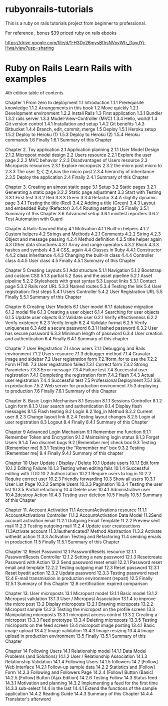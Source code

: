 # rubyonrails-tutorials
This is a ruby on rails tutorials project from beginner to professional. 

For reference , bonus $39 priced ruby on rails ebooks 

https://drive.google.com/file/d/1-H3Dy26mysBfhsNVovWfr_DaydYj-Hwa/view?usp=sharing


# Ruby on Rails Learn Rails with examples

4th edition table of contents

Chapter 1 From zero to deployment
1.1 Introduction
1.1.1 Prerequisite knowledge
1.1.2 Arrangements in this book
1.2 Move quickly
1.2.1 Development environment
1.2.2 Install Rails
1.3 First application
1.3.1 Bundler
1.3.2 rails server
1.3.3 Model-View-Controller (MVC)
1.3.4 Hello, world!
1.4 Git version control
1.4.1 Installation and setup
1.4.2 Git benefits
1.4.3 Bitbucket
1.4.4 Branch, edit, commit, merge
1.5 Deploy
1.5.1 Heroku setup
1.5.2 Deploy to Heroku (1)
1.5.3 Deploy to Heroku (2)
1.5.4 Heroku commands
1.6 Finally
1.6.1 Summary of this Chapter


Chapter 2. Toy application
2.1 Application planning
2.1.1 User Model Design
2.1.2 Micropost model design
2.2 Users resource
2.2.1 Explore the user page
2.2.2 MVC behavior
2.2.3 Disadvantages of Users resource
2.3 Microposts resources
2.3.1 Explore microposts
2.3.2 the micro post micro to
2.3.3 The user たくさんhas the micro post
2.3.4 hierarchy of inheritance
2.3.5 Deploy the application
2.4 Finally
2.4.1 Summary of this Chapter


Chapter 3. Creating an almost static page
3.1 Setup
3.2 Static pages
3.2.1 Generating a static page
3.2.2 Static page adjustment
3.3 Start with Testing
3.3.1 First test
3.3.2 Red
3.3.3 Green
3.3.4 Refactor
3.4 A slightly dynamic page
3.4.1 Testing the title (Red)
3.4.2 Adding a title (Green)
3.4.3 Layout and embedded Ruby (Refactor)
3.4.4 Routing settings
3.5 Finally
3.5.1 Summary of this Chapter
3.6 Advanced setup
3.6.1 minitest reporters
3.6.2 Test Automation with Guard


Chapter 4 Rails-flavored Ruby
4.1 Motivation
4.1.1 Built-in helpers
4.1.2 Custom helpers
4.2 Strings and Methods
4.2.1 Comments
4.2.2 String
4.2.3 Object and message passing
4.2.4 Method definition
4.2.5 title helper again
4.3 Other data structures
4.3.1 Array and range operators
4.3.2 Block
4.3.3 hashes and symbols
4.3.4 CSS, again
4.4 Classes in Ruby
4.4.1 Constructor
4.4.2 class inheritance
4.4.3 Changing the built-in class
4.4.4 Controller class
4.4.5 User class
4.5 Finally
4.5.1 Summary of this Chapter


Chapter 5 Creating Layouts
5.1 Add structure
5.1.1 Navigation
5.1.2 Bootstrap and custom CSS
5.1.3 partial
5.2 Sass and the asset pipeline
5.2.1 Asset pipeline
5.2.2 Stylesheets with great syntax
5.3 Layout links
5.3.1 Contact page
5.3.2 Rails root URL
5.3.3 Named routes
5.3.4 Testing the link
5.4 User registration: first steps
5.4.1 Users Controller
5.4.2 User Registration URL
5.5 Finally
5.5.1 Summary of this Chapter


Chapter 6 Creating User Models
6.1 User model
6.1.1 database migration
6.1.2 model file
6.1.3 Creating a user object
6.1.4 Searching for user objects
6.1.5 Update user objects
6.2 Validate user
6.2.1 Verify effectiveness
6.2.2 Verify existence
6.2.3 Verify length
6.2.4 Validate format
6.2.5 Verify uniqueness
6.3 Add a secure password
6.3.1 Hashed password
6.3.2 User has secure password
6.3.3 Minimum length of password
6.3.4 User creation and authentication
6.4 Finally
6.4.1 Summary of this chapter


Chapter 7 User Registration
7.1 show users
7.1.1 Debugging and Rails environment
7.1.2 Users resource
7.1.3 debugger method
7.1.4 Gravatar image and sidebar
7.2 User registration form
7.2.1form_for to use the
7.2.2 Form HTML
7.3 User registration failed
7.3.1 Correct form
7.3.2 Strong Parameters
7.3.3 Error message
7.3.4 Failure test
7.4 Successful user registration
7.4.1 Completing the registration form
7.4.2 flash
7.4.3 Actual user registration
7.4.4 Successful test
7.5 Professional Deployment
7.5.1 SSL in production
7.5.2 Web server for production environment
7.5.3 deploying to production
7.6 Finally
7.6.1 Summary of this Chapter


Chapter 8. Basic Login Mechanism
8.1 Session
8.1.1 Sessions Controller
8.1.2 Login form
8.1.3 User search and authentication
8.1.4 Display flash messages
8.1.5 Flash testing
8.2 Login
8.2.1log_in Method
8.2.2 Current user
8.2.3 Change layout link
8.2.4 Testing layout changes
8.2.5 Login at user registration
8.3 Logout
8.4 Finally
8.4.1 Summary of this Chapter


Chapter 9 Advanced Login Mechanism
9.1 Remember me function
9.1.1 Remember Token and Encryption
9.1.2 Maintaining login status
9.1.3 Forget Users
9.1.4 Two discreet bugs
9.2 [Remember me] check box
9.3 Testing [Remember me]
9.3.1 Testing the "Remember me" box
9.3.2 Testing [Remember me]
9.4 Finally
9.4.1 Summary of this chapter


Chapter 10 User Update / Display / Delete
10.1 Update users
10.1.1 Edit form
10.1.2 Editing Failure
10.1.3 Testing when editing fails
10.1.4 Successful editing with TDD
10.2 Authorization
10.2.1 Require users to log in
10.2.2 Require correct user
10.2.3 Friendly forwarding
10.3 Show all users
10.3.1 User List Page
10.3.2 Sample Users
10.3.3 Pagination
10.3.4 Testing the user list
10.3.5 Partial refactoring
10.4 Delete user
10.4.1 Administrative user
10.4.2destroy Action
10.4.3 Testing user deletion
10.5 Finally
10.5.1 Summary of this Chapter


Chapter 11. Account Activation
11.1 AccountActivations resource
11.1.1 AccountActivations Controller
11.1.2 AccountActivation Data Model
11.2Send account activation email
11.2.1 Outgoing Email Template
11.2.2 Preview sent mail
11.2.3 Testing outgoing mail
11.2.4 Update user createactions
11.3Activate account
11.3.1authenticated? Method Abstraction
11.3.2 Activate withedit action
11.3.3 Activation Testing and Refactoring
11.4 sending emails in production
11.5 Finally
11.5.1 Summary of this Chapter


Chapter 12 Reset Password
12.1 PasswordResets resource
12.1.1 PasswordResets Controller
12.1.2 Setting a new password
12.1.3 Resetcreate Password with Action
12.2 Send password reset email
12.2.1 Password reset email and template
12.2.2 Testing outgoing mail
12.3 Reset password
12.3.1 Reset byedit action
12.3.2 Update password
12.3.3 Testing password reset
12.4 E-mail transmission in production environment (repost)
12.5 Finally
12.5.1 Summary of this Chapter
12.6 certification: expired comparison


Chapter 13. User microposts
13.1 Micropost model
13.1.1 Basic model
13.1.2 Micropost validation
13.1.3 User / Micropost Association
13.1.4 to improve the micro post
13.2 Display microposts
13.2.1 Drawing microposts
13.2.2 Micropost sample
13.2.3 Testing the micropost on the profile screen
13.3 Manipulating microposts
13.3.1 micropost access control
13.3.2 Creating a micropost
13.3.3 Feed prototype
13.3.4 Deleting microposts
13.3.5 Testing microposts on the feed screen
13.4 micropost image posting
13.4.1 Basic image upload
13.4.2 Image validation
13.4.3 Image resizing
13.4.4 Image upload in production environment
13.5 Finally
13.5.1 Summary of this Chapter


Chapter 14 Following Users
14.1 Relationship model
14.1.1 Data Model Problems (and Solutions)
14.1.2 User / Relationship Association
14.1.3 Relationship Validation
14.1.4 Following Users
14.1.5 followers
14.2 [Follow] Web Interface
14.2.1 Follow-up sample data
14.2.2 Statistics and [Follow] Form
14.2.3 Following and Followers Page
14.2.4 [Follow] Button (Basic)
14.2.5 [Follow] Button (Ajax Edition)
14.2.6 Testing Follow
14.3 Status feed
14.3.1 Motivation and planning
14.3.2 Implementing a feed for the first time
14.3.3 sub-select
14.4 in the last
14.4.1 Extend the functions of the sample application
14.4.2 Reading Guide
14.4.3 Summary of this Chapter
14.4.4 Translator's afterword
